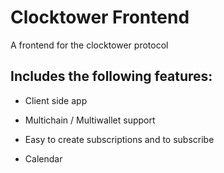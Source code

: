 # Clocktower Frontend

A frontend for the clocktower protocol


## Includes the following features:

 - Client side app

 - Multichain / Multiwallet support

 - Easy to create subscriptions and to subscribe

 - Calendar 

